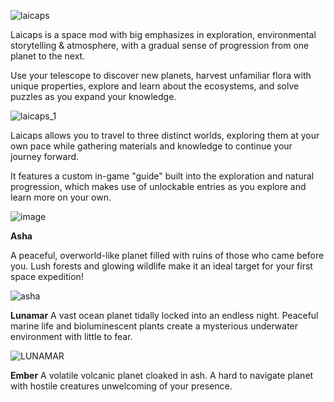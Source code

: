 
![laicaps](https://github.com/user-attachments/assets/75e2c258-71e7-4bb0-9bb6-0eba9783b9b6)


Laicaps is a space mod with big emphasizes in exploration, environmental storytelling & atmosphere, with a gradual sense of progression from one planet to the next. 

Use your telescope to discover new planets, harvest unfamiliar flora with unique properties, explore and learn about the ecosystems, and solve puzzles as you expand your knowledge.


![laicaps_1](https://github.com/user-attachments/assets/f81a8048-e926-4d47-ae3f-fbb30b8f355e)



Laicaps allows you to travel to three distinct worlds, exploring them at your own pace while gathering materials and knowledge to continue your journey forward.

It features a custom in-game "guide" built into the exploration and natural progression, which makes use of unlockable entries as you explore and learn more on your own.

![image](https://github.com/user-attachments/assets/a6ffcede-77be-4b93-8f5b-175a61342cd5)



**Asha**

A peaceful, overworld-like planet filled with ruins of those who came before you. Lush forests and glowing wildlife make it an ideal target for your first space expedition!

![asha](https://github.com/user-attachments/assets/09a57bdf-2ca9-45e3-91e8-3330d7c0a925)


**Lunamar** 
A vast ocean planet tidally locked into an endless night. Peaceful marine life and bioluminescent plants create a mysterious underwater environment with little to fear.


![LUNAMAR](https://github.com/user-attachments/assets/ea102136-f22c-498e-9807-1dcce8afb969)


**Ember**
A volatile volcanic planet cloaked in ash. A hard to navigate planet with hostile creatures unwelcoming of your presence.


